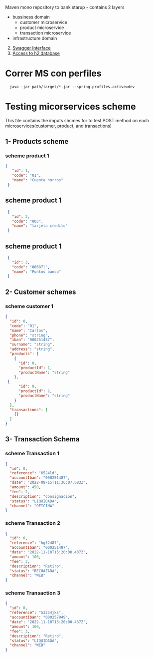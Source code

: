 Maven mono repository to bank starup - contains 2 layers 

- bussiness domain
    - customer microservice
    - product microservice
    - transaction microservice
- infrastructure domain

2. [Swagger Interface](http://localhost:8081/swagger-ui)
2. [Access to h2 database](http://localhost:8081/h2-console/)

# Correr MS con perfiles
```code
  java -jar path/target/*.jar --spring.profiles.active=dev
```
# Testing micorservices scheme
This file contains the imputs shcmes for to test POST method on each microservices(customer, product, and transactions)

## 1- Products scheme

### scheme product 1
 ```json
 {
    "id": 1,
    "code": "01",
    "name": "Cuenta horros"
  }
```
## scheme product 1
 ```json
  {
    "id": 2,
    "code": "005",
    "name": "tarjeta credito"
  }
```
## scheme product 1
 ```json
  {
    "id": 3,
    "code": "00687l",
    "name": "Puntos banco"
  }
```
## 2- Customer schemes
### scheme customer 1
```json
{
  "id": 0,
  "code": "01",
  "name": "Carlos",
  "phone": "string",
  "iban": "000251487",
  "surname": "string",
  "address": "string",
  "products": [
    {
      "id": 0,
      "productId": 1,
      "productName": "string"
    },
 {
      "id": 0,
      "productId": 2,
      "productName": "string"
    }
  ],
  "transactions": [
    {}
  ]
}
```
## 3- Transaction Schema

### scheme Transaction 1
```json
{
  "id": 0,
  "reference": "6524ld",
  "accountIban": "000251487",
  "date": "2022-08-15T11:36:07.683Z",
  "amount": 450,
  "fee": 2,
  "description": "Consignación",
  "status": "LIQUIDADA",
  "channel": "OFICINA"
}
```
### scheme Transaction 2
```json
{
  "id": 0,
  "reference": "hg52487",
  "accountIban": "000251487",
  "date": "2022-11-10T15:20:00.437Z",
  "amount": 100,
  "fee": 3,
  "description": "Retiro",
  "status": "RECHAZADA",
  "channel": "WEB"
}
```
### scheme Transaction 3
```json
{
  "id": 0,
  "reference": "53254jks",
  "accountIban": "000257849",
  "date": "2022-11-10T15:20:00.437Z",
  "amount": 100,
  "fee": 3,
  "description": "Retiro",
  "status": "LIQUIDADA",
  "channel": "WEB"
}
```

